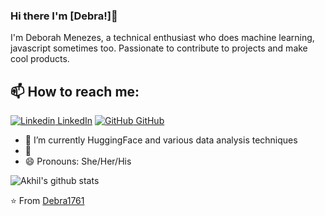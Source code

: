 
### Hi there I'm [Debra!]👋
I'm Deborah Menezes, a technical enthusiast who does machine learning, javascript sometimes too. Passionate to contribute to projects and make cool products.<br>
## 📫 How to reach me: 
[![Linkedin](https://i.stack.imgur.com/gVE0j.png) LinkedIn](https://www.linkedin.com/in/deborah-zenobia-rachael-menezes-40a57395/) [![GitHub](https://i.stack.imgur.com/tskMh.png) GitHub](https://github.com/Debra1761) 
<!--
**Debra1761/Debra1761** is a ✨ _special_ ✨ repository because its `README.md` (this file) appears on your GitHub profile.


Here are some ideas to get you started:
- 🤔 I’m looking for help with ...
- 💬 Ask me about ...
- 📫 How to reach me: ...
- 😄 Pronouns: ...
- ⚡ Fun fact: ...
-->

<!--- 🔭 I’m currently working on [Facemask Detector](https://github.com/AkhilGKrishnan/Face-Mask-Detector)-->
- 🌱 I’m currently HuggingFace and various data analysis techniques
- 👯 
- 😄 Pronouns: She/Her/His



![Akhil's github stats](https://github-readme-stats.vercel.app/api?username=AkhilGKrishnan&show_icons=true&theme=dark)

⭐️ From [Debra1761](https://github.com/Debra1761)
